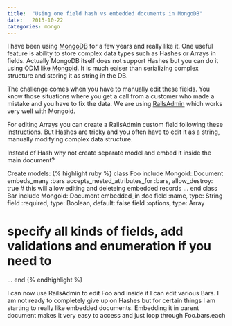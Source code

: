 ```yaml
---
title:  "Using one field hash vs embedded documents in MongoDB"
date: 	2015-10-22
categories: mongo
---
```


I have been using [MongoDB](https://www.mongodb.org/) for a few years and really like it.  One useful feature is ability to store complex data types such as Hashes or Arrays in fields.  Actually MongoDB itself does not support Hashes but you can do it using ODM like [Mongoid](https://github.com/mongodb/mongoid).  It is much eaiser than serializing complex structure and storing it as string in the DB.

The challenge comes when you have to manually edit these fields.  You know those situations where you get a call from a customer who made a mistake and you have to fix the data.  We are using [RailsAdmin](https://github.com/sferik/rails_admin) which works very well with Mongoid.

For editing Arrays you can create a RailsAdmin custom field following these [instructions](https://github.com/sferik/rails_admin/issues/1218).  But Hashes are tricky and you often have to edit it as a string, manually modifying complex data structure.

Instead of Hash why not create separate model and embed it inside the main document?

Create models:
{% highlight ruby %}
class Foo
  include Mongoid::Document
  embeds_many  :bars
  accepts_nested_attributes_for :bars, allow_destroy: true  #	this will allow editing and deleteing embedded records
  ...
end
class Bar
  include Mongoid::Document
  embedded_in :foo
  field :name,                  type: String
  field :required,              type: Boolean, default: false
  field :options,               type: Array
  #	specify all kinds of fields, add validations and enumeration if you need to
  ...
end
{% endhighlight %}

I can now use RailsAdmin to edit Foo and inside it I can edit various Bars.  I am not ready to completely give up on Hashes but for certain things I am starting to really like embedded documents.  Embedding it in parent document makes it very easy to access and just loop through Foo.bars.each